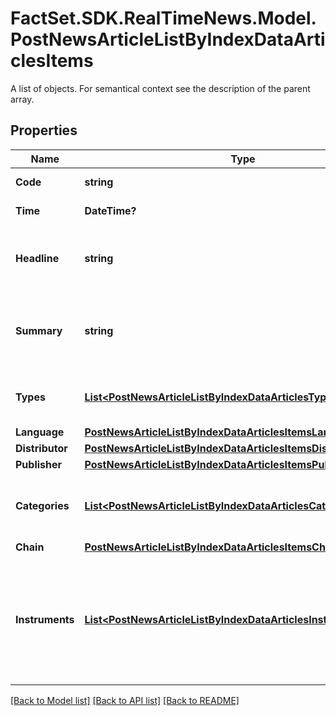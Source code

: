 # FactSet.SDK.RealTimeNews.Model.PostNewsArticleListByIndexDataArticlesItems
A list of objects. For semantical context see the description of the parent array.

## Properties

Name | Type | Description | Notes
------------ | ------------- | ------------- | -------------
**Code** | **string** | Identifier of the news article. | [optional] 
**Time** | **DateTime?** | Date and time of the news article. | [optional] 
**Headline** | **string** | Headline of the news article represented as text with HTML entity encoding but without HTML tags. | [optional] 
**Summary** | **string** | Textual summary of the body of the news article or &#x60;null&#x60; if no summary was provided by the news article distributor. | [optional] 
**Types** | [**List&lt;PostNewsArticleListByIndexDataArticlesTypesItems&gt;**](PostNewsArticleListByIndexDataArticlesTypesItems.md) | Types of news article. See endpoint &#x60;/news/article/type/list&#x60; for possible values. | [optional] 
**Language** | [**PostNewsArticleListByIndexDataArticlesItemsLanguage**](PostNewsArticleListByIndexDataArticlesItemsLanguage.md) |  | [optional] 
**Distributor** | [**PostNewsArticleListByIndexDataArticlesItemsDistributor**](PostNewsArticleListByIndexDataArticlesItemsDistributor.md) |  | [optional] 
**Publisher** | [**PostNewsArticleListByIndexDataArticlesItemsPublisher**](PostNewsArticleListByIndexDataArticlesItemsPublisher.md) |  | [optional] 
**Categories** | [**List&lt;PostNewsArticleListByIndexDataArticlesCategoriesItems&gt;**](PostNewsArticleListByIndexDataArticlesCategoriesItems.md) | Categories related to the news article. See endpoint &#x60;/category/list&#x60; for possible values. | [optional] 
**Chain** | [**PostNewsArticleListByIndexDataArticlesItemsChain**](PostNewsArticleListByIndexDataArticlesItemsChain.md) |  | [optional] 
**Instruments** | [**List&lt;PostNewsArticleListByIndexDataArticlesInstrumentsItems&gt;**](PostNewsArticleListByIndexDataArticlesInstrumentsItems.md) | Set of stock instruments related to the article. The set is not updated in the course of corporate actions, e.g. when the related company obtains a new instrument after a spin-off. | [optional] 

[[Back to Model list]](../README.md#documentation-for-models) [[Back to API list]](../README.md#documentation-for-api-endpoints) [[Back to README]](../README.md)

